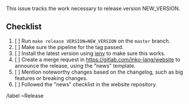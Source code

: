 <!-- Replace NEW_VERSION with the version of the new release. -->

This issue tracks the work necessary to release version NEW_VERSION.

## Checklist

1. [ ] Run `make release VERSION=NEW_VERSION` on the `master` branch.
1. [ ] Make sure the pipeline for the tag passed.
1. [ ] Install the latest version using [ienv](https://gitlab.com/inko-lang/ienv)
   to make sure this works.
1. [ ] Create a merge request in <https://gitlab.com/inko-lang/website> to
   announce the release, using the "news" template.
1. [ ] Mention noteworthy changes based on the changelog, such as big features
   or breaking changes.
1. [ ] Followed the "news" checklist in the website repository.

/label ~Release

